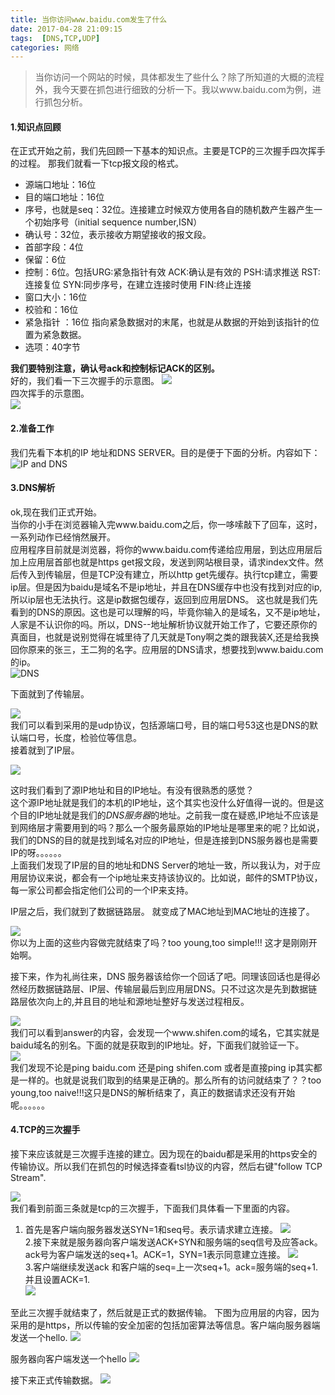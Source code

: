 ```yaml
---
title: 当你访问www.baidu.com发生了什么
date: 2017-04-28 21:09:15
tags:  [DNS,TCP,UDP]
categories: 网络
---
```

>当你访问一个网站的时候，具体都发生了些什么？除了所知道的大概的流程外，我今天要在抓包进行细致的分析一下。我以www.baidu.com为例，进行抓包分析。

#### 1.知识点回顾
在正式开始之前，我们先回顾一下基本的知识点。主要是TCP的三次握手四次挥手的过程。
那我们就看一下tcp报文段的格式。  
<!--more-->
* 源端口地址：16位
* 目的端口地址：16位
* 序号，也就是seq：32位。连接建立时候双方使用各自的随机数产生器产生一个初始序号（initial sequence number,ISN）
* 确认号：32位，表示接收方期望接收的报文段。
* 首部字段：4位
* 保留：6位
* 控制：6位。包括URG:紧急指针有效 ACK:确认是有效的 PSH:请求推送 RST:连接复位 SYN:同步序号，在建立连接时使用 FIN:终止连接
* 窗口大小：16位
* 校验和：16位
* 紧急指针 ：16位 指向紧急数据对的末尾，也就是从数据的开始到该指针的位置为紧急数据。  
* 选项：40字节  

**我们要特别注意，确认号ack和控制标记ACK的区别。**  
好的，我们看一下三次握手的示意图。
![](http://oc6shen8h.bkt.clouddn.com/2017-04-29_22-12-50.png)  
四次挥手的示意图。  
![](http://oc6shen8h.bkt.clouddn.com/2017-04-30_21-20-54.png)
#### 2.准备工作
我们先看下本机的IP 地址和DNS SERVER。目的是便于下面的分析。内容如下：
![IP and DNS ](http://oc6shen8h.bkt.clouddn.com/dnserver.png)  
#### 3.DNS解析
ok,现在我们正式开始。  
当你的小手在浏览器输入完www.baidu.com之后，你一哆嗦敲下了回车，这时，一系列动作已经悄然展开。   
应用程序目前就是浏览器，将你的www.baidu.com传递给应用层，到达应用层后加上应用层首部也就是https get报文段，发送到网站根目录，请求index文件。然后传入到传输层，但是TCP没有建立，所以http get先缓存。执行tcp建立，需要ip层。但是因为baidu是域名不是ip地址，并且在DNS缓存中也没有找到对应的ip,所以ip层也无法执行。这是ip数据包缓存，返回到应用层DNS。
这也就是我们先看到的DNS的原因。这也是可以理解的吗，毕竟你输入的是域名，又不是ip地址，人家是不认识你的吗。所以，DNS--地址解析协议就开始工作了，它要还原你的真面目，也就是说别觉得在城里待了几天就是Tony啊之类的跟我装X,还是给我换回你原来的张三，王二狗的名字。应用层的DNS请求，想要找到www.baidu.com的ip。  
![DNS](http://oc6shen8h.bkt.clouddn.com/dns.png)  

下面就到了传输层。  

![](http://oc6shen8h.bkt.clouddn.com/udp.png)  
我们可以看到采用的是udp协议，包括源端口号，目的端口号53这也是DNS的默认端口号，长度，检验位等信息。  
接着就到了IP层。

![](http://oc6shen8h.bkt.clouddn.com/ip.png)  

这时我们看到了源IP地址和目的IP地址。有没有很熟悉的感觉？  
这个源IP地址就是我们的本机的IP地址，这个其实也没什么好值得一说的。但是这个目的IP地址就是我们的*DNS服务器*的地址。之前我一度在疑惑,IP地址不应该是到网络层才需要用到的吗？那么一个服务最原始的IP地址是哪里来的呢？比如说，我们的DNS的目的就是找到域名对应的IP地址，但是连接到DNS服务器也是需要IP的呀。。。。。。  
上面我们发现了IP层的目的地址和DNS Server的地址一致，所以我认为，对于应用层协议来说，都会有一个ip地址来支持该协议的。比如说，邮件的SMTP协议，每一家公司都会指定他们公司的一个IP来支持。 

IP层之后，我们就到了数据链路层。 就变成了MAC地址到MAC地址的连接了。

![](http://oc6shen8h.bkt.clouddn.com/%E6%95%B0%E6%8D%AE%E9%93%BE%E8%B7%AF%E5%B1%82.png)  
你以为上面的这些内容做完就结束了吗？too young,too simple!!! 这才是刚刚开始啊。

接下来，作为礼尚往来，DNS 服务器该给你一个回话了吧。同理该回话也是得必然经历数据链路层、IP层、传输层最后到应用层DNS。只不过这次是先到数据链路层依次向上的,并且目的地址和源地址整好与发送过程相反。  

![](http://oc6shen8h.bkt.clouddn.com/response.png)  
我们可以看到answer的内容，会发现一个www.shifen.com的域名，它其实就是baidu域名的别名。下面的就是获取到的IP地址。好，下面我们就验证一下。  
![](http://oc6shen8h.bkt.clouddn.com/%E8%AF%81%E5%AE%9E.png)  
我们发现不论是ping baidu.com 还是ping shifen.com 或者是直接ping ip其实都是一样的。也就是说我们取到的结果是正确的。那么所有的访问就结束了？？too young,too naive!!!这只是DNS的解析结束了，真正的数据请求还没有开始呢。。。。。。  
  
#### 4.TCP的三次握手
接下来应该就是三次握手连接的建立。因为现在的baidu都是采用的https安全的传输协议。所以我们在抓包的时候选择查看tsl协议的内容，然后右键"follow TCP Stream".  

![](http://oc6shen8h.bkt.clouddn.com/2017-04-29_21-10-30.png)  
我们看到前面三条就是tcp的三次握手，下面我们具体看一下里面的内容。  
1. 首先是客户端向服务器发送SYN=1和seq号。表示请求建立连接。
![](http://oc6shen8h.bkt.clouddn.com/2017-04-29_21-16-21.png)    
2.接下来就是服务器向客户端发送ACK+SYN和服务端的seq信号及应答ack。ack号为客户端发送的seq+1。ACK=1，SYN=1表示同意建立连接。
![](http://oc6shen8h.bkt.clouddn.com/2017-04-29_21-21-52.png)  
3.客户端继续发送ack 和客户端的seq=上一次seq+1。ack=服务端的seq+1.并且设置ACK=1.  
![](http://oc6shen8h.bkt.clouddn.com/2017-04-29_21-31-04.png)  

至此三次握手就结束了，然后就是正式的数据传输。 下图为应用层的内容，因为采用的是https，所以传输的安全加密的包括加密算法等信息。客户端向服务器端发送一个hello.
![](http://oc6shen8h.bkt.clouddn.com/2017-04-29_21-39-21.png)  

服务器向客户端发送一个hello
![](http://oc6shen8h.bkt.clouddn.com/2017-04-29_21-43-44.png)  

接下来正式传输数据。 
![](http://oc6shen8h.bkt.clouddn.com/2017-04-29_21-46-16.png)